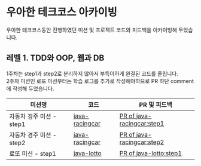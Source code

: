 # 우아한 테크코스 아카이빙
우아한 테크코스동안 진행하였던 미션 및 프로젝트 코드와 피드백을 아카이빙해 두었습니다.


## 레벨 1. TDD와 OOP, 웹과 DB
1주차는 step1과 step2로 분리하지 않아서 부득이하게 완결된 코드를 올립니다.<br>
2주차 미션인 로또 미션부터는 학습 로그를 추가로 작성해야하므로 PR 하단 comment에 작성해 두었습니다.<br>

|미션명|코드|PR 및 피드백|
|------|---|---|
|자동차 경주 미션 - step1|[java-racingcar](https://github.com/pjy1368/java-racingcar/tree/pjy1368)|[PR of java-racingcar:step1](https://github.com/woowacourse/java-racingcar/pull/123#event-4295280662)|
|자동차 경주 미션 - step2|[java-racingcar](https://github.com/pjy1368/java-racingcar/tree/pjy1368)|[PR of java-racingcar:step2](https://github.com/woowacourse/java-racingcar/pull/156#event-4302312101)|
|로또 미션 - step1|[java-lotto](https://github.com/pjy1368/java-lotto/tree/step1)|[PR of java-lotto:step1](https://github.com/woowacourse/java-lotto/pull/229)|
